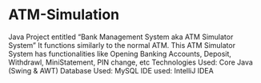 # ATM-Simulation
Java Project entitled “Bank Management System aka ATM Simulator System”
It functions similarly to the normal ATM. This ATM Simulator System has functionalities like Opening Banking Accounts, Deposit, Withdrawl, MiniStatement, PIN change, etc
Technologies Used: Core Java (Swing & AWT)
Database Used: MySQL
IDE used: IntelliJ IDEA
